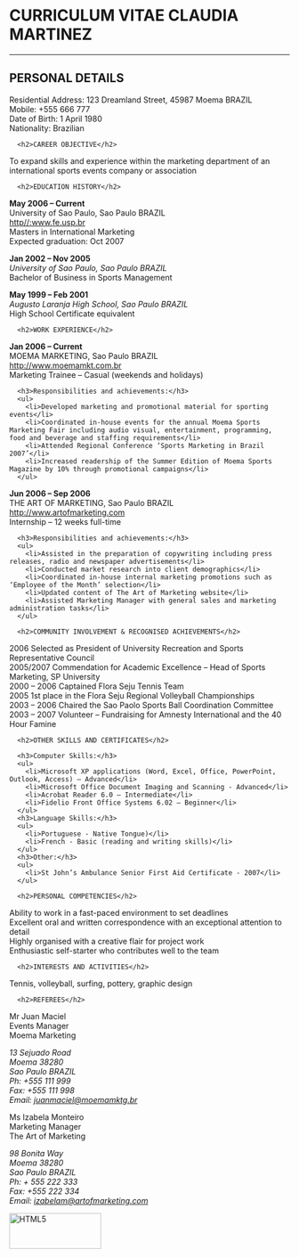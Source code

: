 <html>
	<head>
		<title>Resume</title>
	</head>
	<body>
	  <h1>CURRICULUM VITAE CLAUDIA MARTINEZ</h1>
		<hr>
	  <h2>PERSONAL DETAILS</h2>	

<p>Residential Address: 	123 Dreamland Street, 45987 Moema BRAZIL<br />
Mobile: 		+555 666 777<br />
Date of Birth: 		1  April 1980<br />
Nationality: 		Brazilian</p>

	  <h2>CAREER OBJECTIVE</h2> 

To expand skills and experience within the marketing department of an international sports events company or association

	  <h2>EDUCATION HISTORY</h2>

<p><strong>May 2006 – Current</strong><br /> 		
University of Sao Paulo, Sao Paulo BRAZIL<br /> 
<a href="http//:www.fe.usp.br">http//:www.fe.usp.br</a><br />
Masters in International Marketing<br />
Expected graduation: Oct 2007</p>

<p><strong>Jan 2002 – Nov 2005</strong><br /> 	
<i>University of Sao Paulo, Sao Paulo BRAZIL</i><br />
Bachelor of Business in Sports Management</p>

<p><strong>May 1999 – Feb 2001</strong><br /> 	
<i>Augusto Laranja High School, Sao Paulo BRAZIL</i><br />
High School Certificate equivalent</p>
				

	  <h2>WORK EXPERIENCE</h2> 

<p><strong>Jan 2006 – Current</strong><br />
MOEMA MARKETING, Sao Paulo BRAZIL<br /> 
<a href="http://www.moemamkt.com.br">http://www.moemamkt.com.br</a><br />  
Marketing Trainee – Casual (weekends and holidays)</p>

	  <h3>Responsibilities and achievements:</h3>
	  <ul>
	    <li>Developed marketing and promotional material for sporting events</li>
	    <li>Coordinated in-house events for the annual Moema Sports Marketing Fair including audio visual, entertainment, programming, food and beverage and staffing requirements</li>
	    <li>Attended Regional Conference ‘Sports Marketing in Brazil 2007’</li>
	    <li>Increased readership of the Summer Edition of Moema Sports Magazine by 10% through promotional campaigns</li>
	  </ul>

<p><strong>Jun 2006 – Sep 2006</strong><br />	
THE ART OF MARKETING, Sao Paulo BRAZIL<br /> 
<a href="http://www.artofmarketing.com">http://www.artofmarketing.com</a><br />  
Internship – 12 weeks full-time</p>

	  <h3>Responsibilities and achievements:</h3>
	  <ul>
	    <li>Assisted in the preparation of copywriting including press releases, radio and newspaper advertisements</li>
	    <li>Conducted market research into client demographics</li>
	    <li>Coordinated in-house internal marketing promotions such as ‘Employee of the Month’ selection</li>
	    <li>Updated content of The Art of Marketing website</li>
	    <li>Assisted Marketing Manager with general sales and marketing administration tasks</li>
	  </ul>

	  <h2>COMMUNITY INVOLVEMENT & RECOGNISED ACHIEVEMENTS</h2>

2006			Selected as President of University Recreation and Sports Representative Council<br />
2005/2007	        Commendation for Academic Excellence – Head of Sports Marketing, SP University<br />
2000 – 2006 		Captained Flora Seju Tennis Team<br />
2005			1st place in the Flora Seju Regional Volleyball Championships<br />
2003 – 2006		Chaired the Sao Paolo Sports Ball Coordination Committee<br />
2003 – 2007 		Volunteer – Fundraising for Amnesty International and the 40 Hour Famine

	  <h2>OTHER SKILLS AND CERTIFICATES</h2>

	  <h3>Computer Skills:</h3>
	  <ul>
	    <li>Microsoft XP applications (Word, Excel, Office, PowerPoint, Outlook, Access) – Advanced</li>
	    <li>Microsoft Office Document Imaging and Scanning - Advanced</li>
	    <li>Acrobat Reader 6.0 – Intermediate</li>
	    <li>Fidelio Front Office Systems 6.02 – Beginner</li> 
	  </ul>
	  <h3>Language Skills:</h3>
	  <ul>
	    <li>Portuguese - Native Tongue)</li>
	    <li>French - Basic (reading and writing skills)</li>
	  </ul>
	  <h3>Other:</h3>
	  <ul> 
	    <li>St John’s Ambulance Senior First Aid Certificate - 2007</li>
	  </ul>

	  <h2>PERSONAL COMPETENCIES</h2>

Ability to work in a fast-paced environment to set deadlines<br />
Excellent oral and written correspondence with an exceptional attention to detail<br />
Highly organised with a creative flair for project work<br />
Enthusiastic self-starter who contributes well to the team

	  <h2>INTERESTS AND ACTIVITIES</h2>

Tennis, volleyball, surfing, pottery, graphic design

	  <h2>REFEREES</h2>

<p>Mr Juan Maciel<br />
Events Manager<br />
Moema Marketing<br />
<address>13 Sejuado Road<br />
Moema 38280<br />
Sao Paulo BRAZIL<br />
Ph:   +555 111 999<br />
Fax: +555 111 998<br />
Email: <a href="mailto:juanmaciel@moemamktg.br">juanmaciel@moemamktg.br</a></address></p>	

<p>Ms Izabela Monteiro<br />
Marketing Manager<br />
The Art of Marketing<br />
<address>98 Bonita Way<br />
Moema 38280<br />
Sao Paulo BRAZIL<br />
Ph: + 555 222 333<br />
Fax: +555 222 334<br />
Email: <a href="izabelam@artofmarketing.com">izabelam@artofmarketing.com</a></address></p>

<p><a href="http://validator.w3.org/check?uri=referer" target="_blank"><img src="https://www.w3.org/html/logo/badge/html5-badge-h-css3-semantics.png" width="165" height="64" alt="HTML5" title="HTML5"></a></p>

</html>
